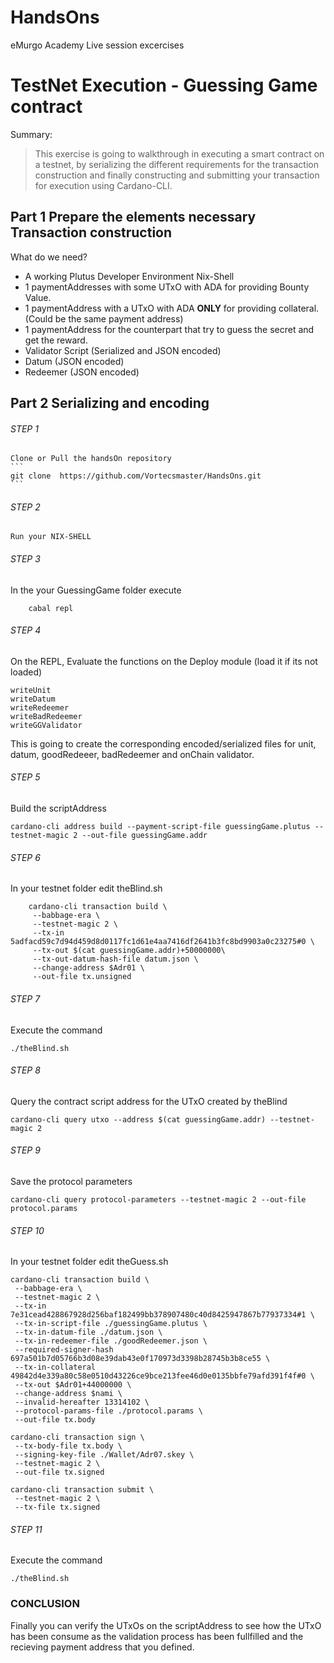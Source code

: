 # HandsOns
eMurgo Academy Live session excercises

# TestNet Execution - Guessing Game contract

Summary:
> This exercise is going to walkthrough in executing a smart contract on a testnet, by serializing the different requirements for the transaction construction and finally constructing and submitting your transaction for execution using Cardano-CLI.

## Part 1 Prepare the elements necessary Transaction construction 
What do we need?

* A working Plutus Developer Environment Nix-Shell
* 1 paymentAddresses with some UTxO with ADA for providing Bounty Value.
* 1 paymentAddress with a UTxO with ADA **ONLY** for providing collateral. (Could be the same payment address)
* 1 paymentAddress for the counterpart that try to guess the secret and get the reward.
* Validator Script (Serialized and JSON encoded)
* Datum (JSON encoded)
* Redeemer (JSON encoded)

## Part 2 Serializing and encoding 
###### STEP 1
    Clone or Pull the handsOn repository
    ```
    git clone  https://github.com/Vortecsmaster/HandsOns.git
    ```

###### STEP 2
    Run your NIX-SHELL

###### STEP 3
In the your GuessingGame folder execute 
```
    cabal repl
```

###### STEP 4
On the REPL, Evaluate the functions on the Deploy module (load it if its not loaded)

    writeUnit
    writeDatum
    writeRedeemer
    writeBadRedeemer
    writeGGValidator

This is going to create the corresponding encoded/serialized files for unit, datum, goodRedeeer, badRedeemer and onChain validator.


###### STEP 5 
Build the scriptAddress
```
cardano-cli address build --payment-script-file guessingGame.plutus --testnet-magic 2 --out-file guessingGame.addr
```

###### STEP 6 
In your testnet folder edit theBlind.sh
```
    cardano-cli transaction build \
     --babbage-era \
     --testnet-magic 2 \
     --tx-in 5adfacd59c7d94d459d8d0117fc1d61e4aa7416df2641b3fc8bd9903a0c23275#0 \
     --tx-out $(cat guessingGame.addr)+50000000\
     --tx-out-datum-hash-file datum.json \
     --change-address $Adr01 \
     --out-file tx.unsigned
```

###### STEP 7
Execute the command
```
./theBlind.sh
```

###### STEP 8
Query the contract script address for the UTxO created by theBlind
```
cardano-cli query utxo --address $(cat guessingGame.addr) --testnet-magic 2
``` 

###### STEP 9
Save the protocol parameters
```
cardano-cli query protocol-parameters --testnet-magic 2 --out-file protocol.params
```

###### STEP 10
In your testnet folder edit theGuess.sh
```
cardano-cli transaction build \
 --babbage-era \
 --testnet-magic 2 \
 --tx-in 7e31cead428867928d256baf182499bb378907480c40d8425947867b77937334#1 \
 --tx-in-script-file ./guessingGame.plutus \
 --tx-in-datum-file ./datum.json \
 --tx-in-redeemer-file ./goodRedeemer.json \
 --required-signer-hash 697a501b7d05766b3d08e39dab43e0f170973d3398b28745b3b8ce55 \
 --tx-in-collateral 49842d4e339a80c58e0510d43226ce9bce213fee46d0e0135bbfe79afd391f4f#0 \
 --tx-out $Adr01+44000000 \
 --change-address $nami \
 --invalid-hereafter 13314102 \
 --protocol-params-file ./protocol.params \
 --out-file tx.body

cardano-cli transaction sign \
 --tx-body-file tx.body \
 --signing-key-file ./Wallet/Adr07.skey \
 --testnet-magic 2 \
 --out-file tx.signed

cardano-cli transaction submit \
 --testnet-magic 2 \
 --tx-file tx.signed
``` 

###### STEP 11
Execute the command
```
./theBlind.sh
```

### CONCLUSION
Finally you can verify the UTxOs on the scriptAddress to see how the UTxO has been consume as the validation process has been fullfilled and the recieving payment address that you defined.